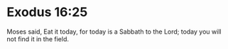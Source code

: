 # Exodus 16:25

Moses said, Eat it today, for today is a Sabbath to the Lord; today you will not find it in the field.
